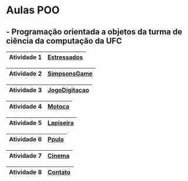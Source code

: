 # Aulas POO

## - Programação orientada a objetos da turma de ciência da computação da UFC


| Atividade 1 | [Estressados][] |
| --- | --- |

| Atividade 2 | [SimpsonsGame][] |
| --- | --- |

| Atividade 3 | [JogoDigitacao][] |
| --- | --- |

| Atividade 4 | [Motoca][] |
| --- | --- |

| Atividade 5 | [Lapiseira][] |
| --- | --- |

| Atividade 6 | [Ppula][] |
| --- | --- |

| Atividade 7 | [Cinema][] |
| --- | --- |

| Atividade 8 | [Contato][] |
| --- | --- |

[Estressados]: https://github.com/davimb/POO_UFC/tree/main/Estressados
[SimpsonsGame]: https://github.com/davimb/POO_UFC/tree/main/SimpsonsGame
[JogoDigitacao]: https://github.com/davimb/POO_UFC/tree/main/JogoDigitacao
[Motoca]: https://github.com/davimb/POO_UFC/tree/main/Motoca
[Lapiseira]: https://github.com/davimb/POO_UFC/tree/main/SimpsonsGame
[Ppula]:https://github.com/davimb/POO_UFC/tree/main/Ppula
[Cinema]: https://github.com/davimb/POO_UFC/tree/main/Cinema
[Contato]:https://github.com/davimb/POO_UFC/tree/main/Contato
